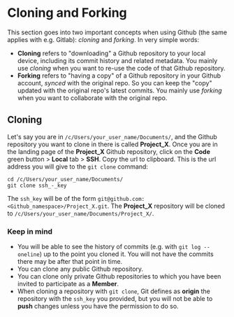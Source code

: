 # Cloning and Forking

This section goes into two important concepts when using Github (the same applies with e.g. Gitlab): *cloning* and *forking*. In very simple words:   

- **Cloning** refers to "downloading" a Github repository to your local device, including its commit history and related metadata. You mainly use *cloning* when you want to re-use the code of that Github repository.   
- **Forking** refers to "having a copy" of a Github repository in your Github account, *synced* with the original repo. So you can keep the "copy" updated with the original repo's latest commits. You mainly use *forking* when you want to collaborate with the original repo.

## Cloning

Let's say you are in `/c/Users/your_user_name/Documents/`, and the Github repository you want to clone in there is called **Project_X**. Once you are in the landing page of the **Project_X**  Github repository, click on the **Code** green button > **Local** tab > **SSH**. Copy the url to clipboard. This is the url address you will give to the `git clone` command: 

```
cd /c/Users/your_user_name/Documents/
git clone ssh_-_key
```

The `ssh_key` will be of the form `git@github.com:<Github_namespace>/Project_X.git`. The **Project_X** repository will be cloned to `/c/Users/your_user_name/Documents/Project_X/`. 

### Keep in mind

- You will be able to see the history of commits (e.g. with `git log --oneline`) up to the point you cloned it. You will not have the commits there may be after that point in time.   
- You can clone any public Github repository.  
- You can clone only private Github repositories to which you have been invited to participate as a **Member**.  
- When cloning a repository with `git clone`, Git defines as **origin** the repository with the `ssh_key` you provided, but you will not be able to **push** changes unless you have the permission to do so.  
 